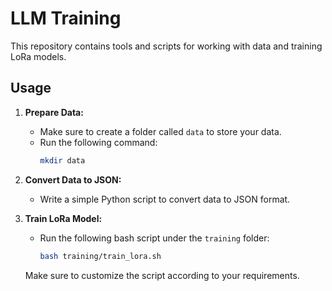 # LLM Training

This repository contains tools and scripts for working with data and training LoRa models.

## Usage

1. **Prepare Data:**
   - Make sure to create a folder called `data` to store your data.
   - Run the following command:
     ```bash
     mkdir data
     ```

2. **Convert Data to JSON:**
   - Write a simple Python script to convert data to JSON format.

3. **Train LoRa Model:**
   - Run the following bash script under the `training` folder:
     ```bash
     bash training/train_lora.sh
     ```

   Make sure to customize the script according to your requirements.

